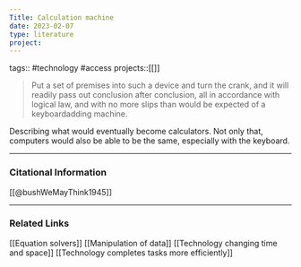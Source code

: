 ```yaml
---
Title: Calculation machine
date: 2023-02-07
type: literature
project:
---
```

tags:: #technology #access
projects::[[]]

> Put a set of premises into such a device and turn the crank, and it will readily pass out conclusion after conclusion, all in accordance with logical law, and with no more slips than would be expected of a keyboardadding machine.

Describing what would eventually become calculators. Not only that, computers would also be able to be the same, especially with the keyboard.

---
### Citational Information

[[@bushWeMayThink1945]]

---

### Related Links

[[Equation solvers]]
[[Manipulation of data]]
[[Technology changing time and space]]
[[Technology completes tasks more efficiently]]